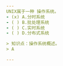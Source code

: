 ```yaml
---
UNIX属于一种 操作系统。
- (x) A.分时系统 
- ( ) B.批处理系统 
- ( ) C.实时系统 
- ( ) D.分布式系统

> 知识点：操作系统概述。
> A

---
```

